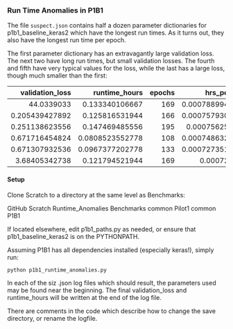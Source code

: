 ### Run Time Anomalies in P1B1

The file `suspect.json` contains half a dozen parameter dictionaries 
for p1b1_baseline_keras2 which have the longest run times.
As it turns out, they also have the longest run time per epoch.

The first parameter dictionary has an extravagantly large 
validation loss.  The next two have long run times, but small
validation losses.  The fourth and fifth have very typical values
for the loss, while the last has a large loss, though much smaller
than the first:

validation_loss | runtime_hours | epochs | hrs_per_epoch
---------------:|--------------:|-------:|--------------:
     44.0339033 | 0.133340106667 | 169 | 0.000788994714004
0.205439427892 | 0.125816531944 | 166 | 0.000757930915328
0.251138623556 | 0.147469485556 | 195 | 0.00075625377208
0.671716454824 | 0.0808523552778	 | 108 | 0.000748632919239
0.671307932536 | 0.0967377202778	 | 133 | 0.000727351280284
3.68405342738 | 0.121794521944 | 169 | 0.00072067764

#### Setup

Clone Scratch to a directory at the same level as Benchmarks:

 GitHub
    Scratch
        Runtime_Anomalies
    Benchmarks
        common
        Pilot1
            common
            P1B1
            
If located elsewhere, edit p1b1_paths.py as needed, or ensure that 
p1b1_baseline_keras2 is on the PYTHONPATH.

Assuming P1B1 has all dependencies installed (especially keras!), simply run:

`python p1b1_runtime_anomalies.py`

In each of the siz .json log files which should result, the parameters used
may be found near the beginning.  The final validation_loss and runtime_hours
will be written at the end of the log file.

There are comments in the code which describe how to change the save directory,
or rename the logfile.